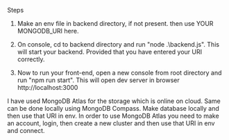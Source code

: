 Steps

1. Make an env file in backend directory, if not present. then use YOUR MONGODB_URI here.

2. On console, cd to backend directory and run "node .\backend.js". This will start your backend. 
Provided that you have entered your URI correctly.

3. Now to run your front-end, open a new console from root directory and run "npm run start". This will open dev server in browser
http://localhost:3000

I have used MongoDB Atlas for the storage which is online on cloud. Same can be done locally using MongoDB Compass. Make database locally and then use that URI in env.
In order to use MongoDB Atlas you need to make an account, login, then create a new cluster and then use that URI in env and connect.
